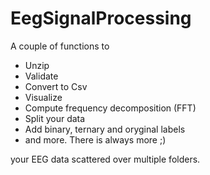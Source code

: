 # EegSignalProcessing

A couple of functions to 

- Unzip
- Validate
- Convert to Csv
- Visualize
- Compute frequency decomposition (FFT)
- Split your data 
- Add binary, ternary and oryginal labels
- and more. There is always more ;)

your EEG data scattered over multiple folders.
